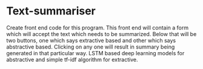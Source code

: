 # Text-summariser
Create  front end code for this program. This front end will contain a form which will accept the text which needs to be summarized.
Below that will be two buttons, one which says extractive based and other which says abstractive based. Clicking on any one will result in summary being generated in that particular way.
LSTM based deep learning models for abstractive and simple tf-idf algorithm for extractive.
